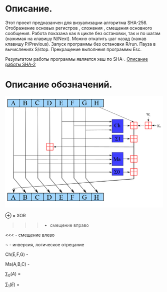 # Описание.

Этот проект предназанчен для визуализации алгоритма SHA-256. Отображение основых регистров , сложения , смещения основного сообщения.
Работа показана как в цикле без остановки, так и по шагам (нажимая на клавишу N/Next). Можно откатить шаг назад (нажав клавишу P/Previous).
Запуск программы без остановки R/run. Пауза в вычислениях S/stop.  Прекращение выполнеия программы Esc.

Результатом работы программы является хеш  по SHA-.
[Описание работы SHA-2]( https://en.wikipedia.org/wiki/SHA-2)

# Описание обозначений.
![Одни цикл алгоритма SHA-2](./doc/SHA-2.png "Одни цикл алгоритма SHA-2")

$\oplus$ = XOR

>>>   -  смещение вправо

<<<   -  смещение влево

$\lnot$  - инверсия, логическое отрецание

Ch(E,F,G) - 

Ma(A,B,C) -

$\sum_0(A)$ = 

$\sum_1(E)$ =




